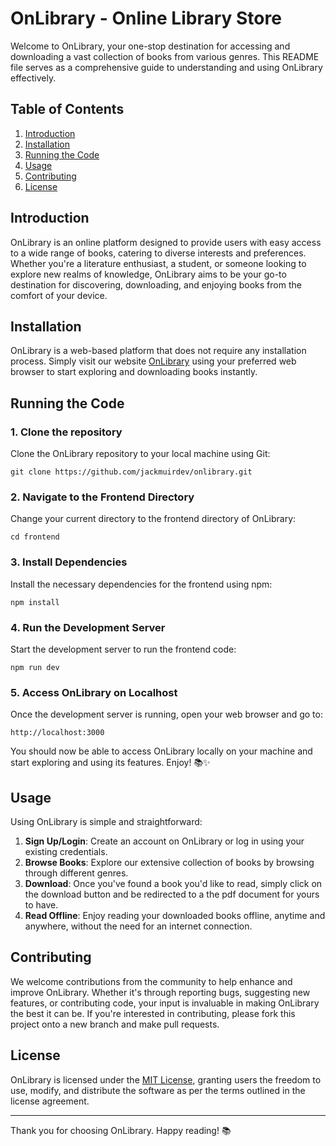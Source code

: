 # OnLibrary - Online Library Store

Welcome to OnLibrary, your one-stop destination for accessing and downloading a vast collection of books from various genres. This README file serves as a comprehensive guide to understanding and using OnLibrary effectively.

## Table of Contents
1. [Introduction](#introduction)
2. [Installation](#installation)
3. [Running the Code](#running-the-code)
4. [Usage](#usage)
5. [Contributing](#contributing)
6. [License](#license)

## Introduction

OnLibrary is an online platform designed to provide users with easy access to a wide range of books, catering to diverse interests and preferences. Whether you're a literature enthusiast, a student, or someone looking to explore new realms of knowledge, OnLibrary aims to be your go-to destination for discovering, downloading, and enjoying books from the comfort of your device.

## Installation

OnLibrary is a web-based platform that does not require any installation process. Simply visit our website [OnLibrary](https://onlibrary.fly.dev/) using your preferred web browser to start exploring and downloading books instantly.

## Running the Code

### 1. Clone the repository

Clone the OnLibrary repository to your local machine using Git:

    git clone https://github.com/jackmuirdev/onlibrary.git

### 2. Navigate to the Frontend Directory

Change your current directory to the frontend directory of OnLibrary:

    cd frontend

### 3. Install Dependencies

Install the necessary dependencies for the frontend using npm:

    npm install

### 4. Run the Development Server

Start the development server to run the frontend code:

    npm run dev

### 5. Access OnLibrary on Localhost

Once the development server is running, open your web browser and go to:

    http://localhost:3000

You should now be able to access OnLibrary locally on your machine and start exploring and using its features. Enjoy! 📚✨

## Usage

Using OnLibrary is simple and straightforward:

1. **Sign Up/Login**: Create an account on OnLibrary or log in using your existing credentials.
2. **Browse Books**: Explore our extensive collection of books by browsing through different genres.
3. **Download**: Once you've found a book you'd like to read, simply click on the download button and be redirected to a the pdf document for yours to have.
4. **Read Offline**: Enjoy reading your downloaded books offline, anytime and anywhere, without the need for an internet connection.

## Contributing

We welcome contributions from the community to help enhance and improve OnLibrary. Whether it's through reporting bugs, suggesting new features, or contributing code, your input is invaluable in making OnLibrary the best it can be. If you're interested in contributing, please fork this project onto a new branch and make pull requests.

## License

OnLibrary is licensed under the [MIT License](LICENSE), granting users the freedom to use, modify, and distribute the software as per the terms outlined in the license agreement.

---

Thank you for choosing OnLibrary. Happy reading! 📚
